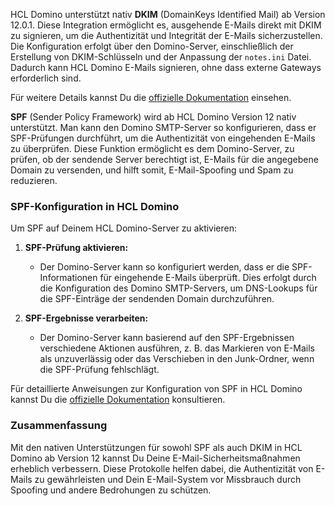 
HCL Domino unterstützt nativ **DKIM** (DomainKeys Identified Mail) ab Version 12.0.1. Diese Integration ermöglicht es, ausgehende E-Mails direkt mit DKIM zu signieren, um die Authentizität und Integrität der E-Mails sicherzustellen. Die Konfiguration erfolgt über den Domino-Server, einschließlich der Erstellung von DKIM-Schlüsseln und der Anpassung der `notes.ini` Datei. Dadurch kann HCL Domino E-Mails signieren, ohne dass externe Gateways erforderlich sind. 

Für weitere Details kannst Du die [offizielle Dokumentation](https://help.hcl-software.com/domino/14.0.0/admin/conf_dkimsigning.html) einsehen.

**SPF** (Sender Policy Framework) wird ab HCL Domino Version 12 nativ unterstützt. Man kann den Domino SMTP-Server so konfigurieren, dass er SPF-Prüfungen durchführt, um die Authentizität von eingehenden E-Mails zu überprüfen. Diese Funktion ermöglicht es dem Domino-Server, zu prüfen, ob der sendende Server berechtigt ist, E-Mails für die angegebene Domain zu versenden, und hilft somit, E-Mail-Spoofing und Spam zu reduzieren.

### **SPF-Konfiguration in HCL Domino**
Um SPF auf Deinem HCL Domino-Server zu aktivieren:

1. **SPF-Prüfung aktivieren:** 
   - Der Domino-Server kann so konfiguriert werden, dass er die SPF-Informationen für eingehende E-Mails überprüft. Dies erfolgt durch die Konfiguration des Domino SMTP-Servers, um DNS-Lookups für die SPF-Einträge der sendenden Domain durchzuführen.

2. **SPF-Ergebnisse verarbeiten:**
   - Der Domino-Server kann basierend auf den SPF-Ergebnissen verschiedene Aktionen ausführen, z. B. das Markieren von E-Mails als unzuverlässig oder das Verschieben in den Junk-Ordner, wenn die SPF-Prüfung fehlschlägt.

Für detaillierte Anweisungen zur Konfiguration von SPF in HCL Domino kannst Du die [offizielle Dokumentation](https://help.hcl-software.com/domino/12.0.2/admin/wn_configuration_features.html) konsultieren.

### **Zusammenfassung**
Mit den nativen Unterstützungen für sowohl SPF als auch DKIM in HCL Domino ab Version 12 kannst Du Deine E-Mail-Sicherheitsmaßnahmen erheblich verbessern. Diese Protokolle helfen dabei, die Authentizität von E-Mails zu gewährleisten und Dein E-Mail-System vor Missbrauch durch Spoofing und andere Bedrohungen zu schützen.

